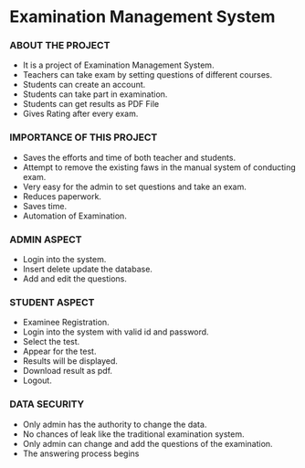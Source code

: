 # Examination Management System


### ABOUT THE PROJECT
- It is a project of Examination Management System.
- Teachers can take exam by setting questions of different courses.
- Students can create an account.
- Students can take part in examination.
- Students can get results as PDF File
- Gives Rating after every exam.

### IMPORTANCE OF THIS PROJECT
- Saves the efforts and time of both teacher and students.
- Attempt to remove the existing faws in the manual system of conducting exam.
- Very easy for the admin to set questions and take an exam.
- Reduces paperwork.
- Saves time.
- Automation of Examination.

### ADMIN ASPECT
- Login into the system.
- Insert delete update the database.
- Add and edit the questions.

### STUDENT ASPECT
- Examinee Registration.
- Login into the system with valid id and password.
- Select the test.
- Appear for the test.
- Results will be displayed.
- Download result as pdf.
- Logout.

### DATA SECURITY
- Only admin has the authority to change the data.
- No chances of leak like the traditional examination system.
- Only admin can change and add the questions of the examination.
- The answering process begins

